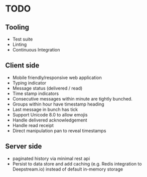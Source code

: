 # TODO

## Tooling
* Test suite
* Linting
* Continuous Integration

## Client side
* Mobile friendly/responsive web application
* Typing indicator
* Message status (delivered / read)
* Time stamp indicators
* Consecutive messages within minute are tightly bunched.
* Groups within hour have timestamp heading
* Last message in bunch has tick
* Support Unicode 8.0 to allow emojis
* Handle delivered acknowledgement
* Handle read receipt
* Direct manipulation pan to reveal timestamps

## Server side
* paginated history via minimal rest api
* Persist to data store and add caching (e.g. Redis integration to Deepstream.io) instead of default in-memory storage
